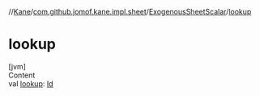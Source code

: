 //[Kane](../../index.md)/[com.github.jomof.kane.impl.sheet](../index.md)/[ExogenousSheetScalar](index.md)/[lookup](lookup.md)



# lookup  
[jvm]  
Content  
val [lookup](lookup.md): [Id](../../com.github.jomof.kane.impl/index.md#%5Bcom.github.jomof.kane.impl%2FId%2F%2F%2FPointingToDeclaration%2F%5D%2FClasslikes%2F-1631018524)  



